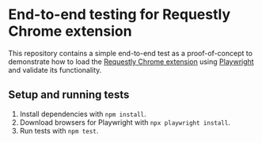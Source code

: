 # End-to-end testing for Requestly Chrome extension

This repository contains a simple end-to-end test as a proof-of-concept to demonstrate how to load the [Requestly Chrome extension](https://chrome.google.com/webstore/detail/redirect-url-modify-heade/mdnleldcmiljblolnjhpnblkcekpdkpa) using [Playwright](https://playwright.dev/) and validate its functionality.

## Setup and running tests

1. Install dependencies with `npm install`.
2. Download browsers for Playwright with `npx playwright install`.
3. Run tests with `npm test`.
